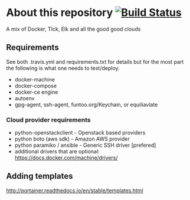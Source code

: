 
# About this repository [![Build Status](https://travis-ci.org/Dallas-Makerspace/dockerlabs.svg?branch=master)](https://travis-ci.org/Dallas-Makerspace/dockerlabs)
A mix of Docker, TIck, Elk and all the good good clouds

## Requirements

See both .travis.yml and requirements.txt for details but for the most part the following is what one needs to test/deploy.
- docker-machine
- docker-compose
- docker-ce engine
- autoenv
- gpg-agent, ssh-agent, funtoo.org/Keychain, or equiliavlate

### Cloud provider requirements
- python-openstackclient  - Openstack based providers
- python boto (aws sdk)   - Amazon AWS provider
- python paramiko / ansible - Generic SSH driver [prefered]
- additional drivers that are optional: https://docs.docker.com/machine/drivers/

## Adding templates
http://portainer.readthedocs.io/en/stable/templates.html
